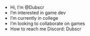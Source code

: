 - Hi, I’m @Dubscr
- I’m interested in game dev
- I’m currently in college
- I’m looking to collaborate on games
- How to reach me Discord: Dubscr
